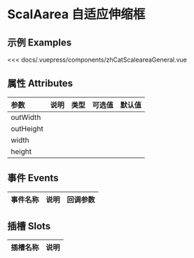 
# ScalAarea 自适应伸缩框

## 示例 Examples

<zh-cat-scalearea-general></zh-cat-scalearea-general>
<code-show>
<<< docs/.vuepress/components/zhCatScaleareaGeneral.vue 
</code-show>

## 属性 Attributes

| 参数  | 说明  | 类型   | 可选值           | 默认值 |
|:------|:-------------|:-------|:------------------|:--------|
| outWidth |
| outHeight |
| width | |
| height | |

## 事件 Events

| 事件名称  | 说明    | 回调参数 |
|:------|:---------------|:--------|

## 插槽 Slots

| 插槽名称  | 说明 |
|:------|:---------------|
